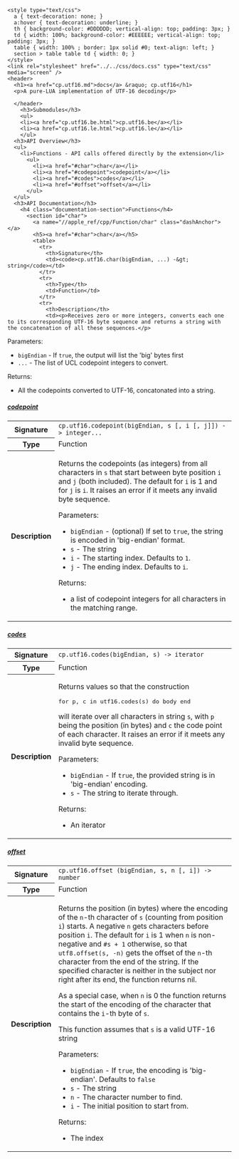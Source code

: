     <style type="text/css">
      a { text-decoration: none; }
      a:hover { text-decoration: underline; }
      th { background-color: #DDDDDD; vertical-align: top; padding: 3px; }
      td { width: 100%; background-color: #EEEEEE; vertical-align: top; padding: 3px; }
      table { width: 100% ; border: 1px solid #0; text-align: left; }
      section > table table td { width: 0; }
    </style>
    <link rel="stylesheet" href="../../css/docs.css" type="text/css" media="screen" />
    <header>
      <h1><a href="cp.utf16.md">docs</a> &raquo; cp.utf16</h1>
      <p>A pure-LUA implementation of UTF-16 decoding</p>

      </header>
        <h3>Submodules</h3>
        <ul>
        <li><a href="cp.utf16.be.html">cp.utf16.be</a></li>
        <li><a href="cp.utf16.le.html">cp.utf16.le</a></li>
        </ul>
      <h3>API Overview</h3>
      <ul>
        <li>Functions - API calls offered directly by the extension</li>
          <ul>
            <li><a href="#char">char</a></li>
            <li><a href="#codepoint">codepoint</a></li>
            <li><a href="#codes">codes</a></li>
            <li><a href="#offset">offset</a></li>
          </ul>
      </ul>
      <h3>API Documentation</h3>
        <h4 class="documentation-section">Functions</h4>
          <section id="char">
            <a name="//apple_ref/cpp/Function/char" class="dashAnchor"></a>
            <h5><a href="#char">char</a></h5>
            <table>
              <tr>
                <th>Signature</th>
                <td><code>cp.utf16.char(bigEndian, ...) -&gt; string</code></td>
              </tr>
              <tr>
                <th>Type</th>
                <td>Function</td>
              </tr>
              <tr>
                <th>Description</th>
                <td><p>Receives zero or more integers, converts each one to its corresponding UTF-16 byte sequence and returns a string with the concatenation of all these sequences.</p>
<p>Parameters:</p>
<ul>
<li><code>bigEndian</code>  - If <code>true</code>, the output will list the 'big' bytes first</li>
<li><code>...</code>        - The list of UCL codepoint integers to convert.</li>
</ul>
<p>Returns:</p>
<ul>
<li>All the codepoints converted to UTF-16, concatonated into a string.</li>
</ul>
</td>
              </tr>
            </table>
          </section>
          <section id="codepoint">
            <a name="//apple_ref/cpp/Function/codepoint" class="dashAnchor"></a>
            <h5><a href="#codepoint">codepoint</a></h5>
            <table>
              <tr>
                <th>Signature</th>
                <td><code>cp.utf16.codepoint(bigEndian, s [, i [, j]]) -&gt; integer...</code></td>
              </tr>
              <tr>
                <th>Type</th>
                <td>Function</td>
              </tr>
              <tr>
                <th>Description</th>
                <td><p>Returns the codepoints (as integers) from all characters in <code>s</code> that start between byte position <code>i</code> and <code>j</code> (both included). The default for <code>i</code> is 1 and for <code>j</code> is <code>i</code>. It raises an error if it meets any invalid byte sequence.</p>
<p>Parameters:</p>
<ul>
<li><code>bigEndian</code>      - (optional) If set to <code>true</code>, the string is encoded in 'big-endian' format.</li>
<li><code>s</code>              - The string</li>
<li><code>i</code>              - The starting index. Defaults to <code>1</code>.</li>
<li><code>j</code>              - The ending index. Defaults to <code>i</code>.</li>
</ul>
<p>Returns:</p>
<ul>
<li>a list of codepoint integers for all characters in the matching range.</li>
</ul>
</td>
              </tr>
            </table>
          </section>
          <section id="codes">
            <a name="//apple_ref/cpp/Function/codes" class="dashAnchor"></a>
            <h5><a href="#codes">codes</a></h5>
            <table>
              <tr>
                <th>Signature</th>
                <td><code>cp.utf16.codes(bigEndian, s) -&gt; iterator</code></td>
              </tr>
              <tr>
                <th>Type</th>
                <td>Function</td>
              </tr>
              <tr>
                <th>Description</th>
                <td><p>Returns values so that the construction</p>
<div class="highlight"><pre><span></span><span class="kr">for</span> <span class="n">p</span><span class="p">,</span> <span class="n">c</span> <span class="kr">in</span> <span class="n">utf16</span><span class="p">.</span><span class="n">codes</span><span class="p">(</span><span class="n">s</span><span class="p">)</span> <span class="kr">do</span> <span class="n">body</span> <span class="kr">end</span>
</pre></div>
<p>will iterate over all characters in string <code>s</code>, with <code>p</code> being the position (in bytes) and <code>c</code> the code point of each character. It raises an error if it meets any invalid byte sequence.</p>
<p>Parameters:</p>
<ul>
<li><code>bigEndian</code>      - If <code>true</code>, the provided string is in 'big-endian' encoding.</li>
<li><code>s</code>              - The string to iterate through.</li>
</ul>
<p>Returns:</p>
<ul>
<li>An iterator</li>
</ul>
</td>
              </tr>
            </table>
          </section>
          <section id="offset">
            <a name="//apple_ref/cpp/Function/offset" class="dashAnchor"></a>
            <h5><a href="#offset">offset</a></h5>
            <table>
              <tr>
                <th>Signature</th>
                <td><code>cp.utf16.offset (bigEndian, s, n [, i]) -&gt; number</code></td>
              </tr>
              <tr>
                <th>Type</th>
                <td>Function</td>
              </tr>
              <tr>
                <th>Description</th>
                <td><p>Returns the position (in bytes) where the encoding of the <code>n</code>-th character of <code>s</code> (counting from position <code>i</code>) starts. A negative <code>n</code> gets characters before position <code>i</code>. The default for <code>i</code> is 1 when <code>n</code> is non-negative and <code>#s + 1</code> otherwise, so that <code>utf8.offset(s, -n)</code> gets the offset of the <code>n</code>-th character from the end of the string. If the specified character is neither in the subject nor right after its end, the function returns nil.</p>
<p>As a special case, when <code>n</code> is 0 the function returns the start of the encoding of the character that contains the <code>i</code>-th byte of <code>s</code>.</p>
<p>This function assumes that <code>s</code> is a valid UTF-16 string</p>
<p>Parameters:</p>
<ul>
<li><code>bigEndian</code>      - If <code>true</code>, the encoding is 'big-endian'. Defaults to <code>false</code></li>
<li><code>s</code>              - The string</li>
<li><code>n</code>              - The character number to find.</li>
<li><code>i</code>              - The initial position to start from.</li>
</ul>
<p>Returns:</p>
<ul>
<li>The index</li>
</ul>
</td>
              </tr>
            </table>
          </section>
